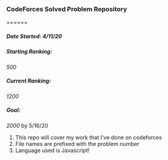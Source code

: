 ### CodeForces Solved Problem Repository
======

##### Date Started: 4/11/20

##### Starting Ranking:
*500*

##### Current Ranking:
*1200*

##### Goal: 
*2000* by 5/16/20

1. This repo will cover my work that I've done on codeforces
2. File names are prefixed with the problem number
3. Language used is Javascript!
